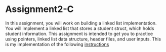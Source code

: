 # Assignment2-C
In this assignment, you will work on building a linked list implementation. You will implement a linked list that stores a student struct, which holds student information. This assignment is intended to get you to practice using pointers, linked list data structure, header files, and user inputs.
This is my implementation of the following [instructions](../Assignment2-C/master/Assign2.pdf)
